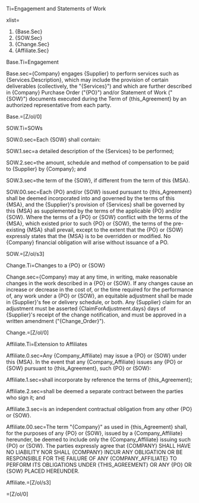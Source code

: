 Ti=Engagement and Statements of Work

xlist=<ol><li>{Base.Sec}</li><li>{SOW.Sec}</li><li>{Change.Sec}</li><li>{Affiliate.Sec}</li></ol>

Base.Ti=Engagement

Base.sec={Company} engages {Supplier} to perform services such as {Services.Description}, which may include the provision of certain deliverables (collectively, the "{Services}") and which are further described in {Company} Purchase Order ("{PO}") and/or Statement of Work ("{SOW}") documents executed during the Term of {this_Agreement} by an authorized representative from each party.

Base.=[Z/ol/0]

SOW.Ti=SOWs

SOW.0.sec=Each {SOW} shall contain:

SOW.1.sec=a detailed description of the {Services} to be performed;

SOW.2.sec=the amount, schedule and method of compensation to be paid to {Supplier} by {Company}; and

SOW.3.sec=the term of the {SOW}, if different from the term of this {MSA}.

SOW.00.sec=Each {PO} and/or {SOW} issued pursuant to {this_Agreement} shall be deemed incorporated into and governed by the terms of this {MSA}, and the {Supplier}'s provision of {Services} shall be governed by this {MSA} as supplemented by the terms of the applicable {PO} and/or {SOW}. Where the terms of a {PO} or {SOW} conflict with the terms of the {MSA}, which existed prior to such {PO} or {SOW}, the terms of the pre-existing {MSA} shall prevail, except to the extent that the {PO} or {SOW} expressly states that the {MSA} is to be overridden or modified. No {Company} financial obligation will arise without issuance of a PO.

SOW.=[Z/ol/s3]

Change.Ti=Changes to a {PO} or {SOW}

Change.sec={Company} may at any time, in writing, make reasonable changes in the work described in a {PO} or {SOW}. If any changes cause an increase or decrease in the cost of, or the time required for the performance of, any work under a {PO} or {SOW}, an equitable adjustment shall be made in {Supplier}'s fee or delivery schedule, or both. Any {Supplier} claim for an adjustment must be asserted {ClaimForAdjustment.days} days of {Supplier}'s receipt of the change notification, and must be approved in a written amendment ("{Change_Order}").

Change.=[Z/ol/0]

Affiliate.Ti=Extension to Affiliates

Affiliate.0.sec=Any {Company_Affiliate} may issue a {PO} or {SOW} under this {MSA}. In the event that any {Company_Affiliate} issues any {PO} or {SOW} pursuant to {this_Agreement}, such {PO} or {SOW}:

Affiliate.1.sec=shall incorporate by reference the terms of {this_Agreement};

Affiliate.2.sec=shall be deemed a separate contract between the parties who sign it; and

Affiliate.3.sec=is an independent contractual obligation from any other {PO} or {SOW}.

Affiliate.00.sec=The term "{Company}" as used in {this_Agreement} shall, for the purposes of any {PO} or {SOW}, issued by a {Company_Affiliate} hereunder, be deemed to include only the {Company_Affiliate} issuing such {PO} or {SOW}. The parties expressly agree that <span style="text-transform: uppercase">{Company} shall have no liability nor shall {Company} incur any obligation or be responsible for the failure of any {Company_Affiliate} to perform its obligations under {this_Agreement} or any {PO} or {SOW} placed hereunder</span>.

Affiliate.=[Z/ol/s3]

=[Z/ol/0]
